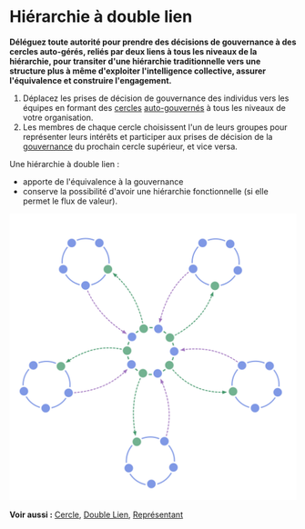 # Hiérarchie à double lien

<summary>
<strong>Déléguez toute autorité pour prendre des décisions de gouvernance à des cercles auto-gérés, reliés par deux liens à tous les niveaux de la hiérarchie, pour transiter d'une hiérarchie traditionnelle vers une structure plus à même d'exploiter l'intelligence collective, assurer l'équivalence et construire l'engagement.</strong>
</summary>

1. Déplacez les prises de décision de gouvernance des individus vers les équipes en formant des [cercles](glossary:governance) [auto-gouvernés](glossary:circle) à tous les niveaux de votre organisation.
2. Les membres de chaque cercle choisissent l'un de leurs groupes pour représenter leurs intérêts et participer aux prises de décision de la [gouvernance](glossary:governance) du prochain cercle supérieur, et vice versa.

Une hiérarchie à double lien :

- apporte de l'équivalence à la gouvernance
- conserve la possibilité d'avoir une hiérarchie fonctionnelle (si elle permet le flux de valeur).

![Une hiérarchie à double lien n'est pas une hiérarchie ordinaire](img/structural-patterns/double-linked-hierarchy.png)

**Voir aussi :** [Cercle](section:circle), [Double Lien](section:double-linking), [Représentant](section:representative)